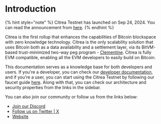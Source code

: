# Introduction

{% hint style="note" %}
Citrea Testnet has launched on Sep 24, 2024. You can read the announcement from [here](www.blog.citrea.xyz/citrea-testnet-live-on-bitcoin-testnet4/). 
{% endhint %}

Citrea is the first rollup that enhances the capabilities of Bitcoin blockspace with zero knowledge technology. Citrea is the only scalability solution that uses Bitcoin both as a data availability and a settlement layer, via its BitVM-based trust-minimized two-way peg program - [Clementine](https://www.blog.citrea.xyz/unveiling-clementine/). Citrea is fully EVM compatible, enabling all the EVM developers to easily build on Bitcoin. 


This documentation serves as a knowledge base for both developers and users. If you're a developer, you can check our [developer documentation](/developer-documentation/README.md), and if you're a user, you can start using the Citrea Testnet by following our faucet guide [here](/users/how-to-use-faucet.md). Along with that, you can check our architecture and security properties from the links in the sidebar.

You can also join our community or follow us from the links below:
- [Join our Discord](https://discord.gg/citrea)
- [Follow us on Twitter | X](https://x.com/citrea_xyz)
- [Website](https://citrea.xyz)